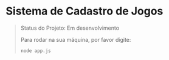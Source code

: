 <h1>Sistema de Cadastro de Jogos</h1>

>Status do Projeto: Em desenvolvimento
>
>Para rodar na sua máquina, por favor digite:
>
>```
>node app.js
>```
